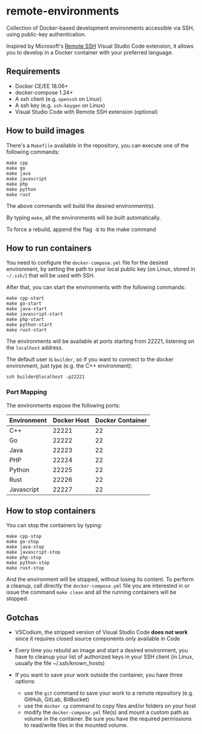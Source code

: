 # remote-environments

Collection of Docker-based development environments accessible via SSH, using public-key authentication.

Inspired by Microsoft's [Remote SSH](https://marketplace.visualstudio.com/items?itemName=ms-vscode-remote.remote-ssh) Visual Studio Code extension, it allows you to develop in a Docker container with your preferred language.

## Requirements

* Docker CE/EE 18.06+
* docker-compose 1.24+
* A ssh client (e.g. `openssh` on Linux)
* A ssh key (e.g. `ssh-keygen` on Linux)
* Visual Studio Code with Remote SSH extension (optional)

## How to build images

There's a `Makefile` available in the repository, you can execute one of the following commands:

```shell
make cpp
make go
make java
make javascript
make php
make python
make rust
```

The above commands will build the desired environment(s).

By typing `make`, all the environments will be built automatically.

To force a rebuild, append the flag `-B` to the make command

## How to run containers

You need to configure the `docker-compose.yml` file for the desired environment, by setting the path to your local public key (on Linux, stored in `~/.ssh/`) that will be used with SSH.

After that, you can start the environments with the following commands:

```shell
make cpp-start
make go-start
make java-start
make javascript-start
make php-start
make python-start
make rust-start
```

The environments will be available at ports starting from 22221, listening on the `localhost` address.

The default user is `builder`, so if you want to connect to the docker environment, just type (e.g. the C++ environment):

`ssh builder@localhost -p22221`

### Port Mapping

The environments expose the following ports:

| Environment  | Docker Host  | Docker Container  | 
|--------------|--------------|-------------------|
| C++          | 22221        | 22  |
| Go             | 22222        | 22  |
| Java           | 22223        | 22  |
| PHP            | 22224        | 22  |
| Python       | 22225        | 22  |
| Rust           | 22226        | 22  |
| Javascript   | 22227        | 22  |

## How to stop containers

You can stop the containers by typing:

```shell
make cpp-stop
make go-stop
make java-stop
make javascript-stop
make php-stop
make python-stop
make rust-stop
```

And the environment will be stopped, without losing its content.
To perform a cleanup, call directly the `docker-compose.yml` file you are interested in or issue the command `make clean` and all the running containers will be stopped.

## Gotchas

* VSCodium, the stripped version of Visual Studio Code **does not work** since it requires closed source components only available in Code
  
* Every time you rebuild an image and start a desired environment, you have to cleanup your list of authorized keys in your SSH client (in Linux, usually the file ~/.ssh/known_hosts)

* If you want to save your work outside the container, you have three options:
  - use the `git` command to save your work to a remote repository (e.g. GitHub, GitLab, BitBucket)
  - use the `docker cp` command to copy files and/or folders on your host
  - modify the `docker-compose.yml` file(s) and mount a custom path as volume in the container. Be sure you have the required permissions to read/write files in the mounted volume.
